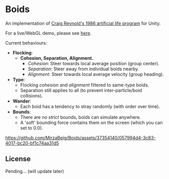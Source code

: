 # Boids

An implementation of [Craig Reynold's 1986 artificial life program](https://www.red3d.com/cwr/boids/) for Unity.

For a live/WebGL demo, please see [here](https://github.com/MirzaBeig/Boids-WebGL/tree/main).

Current behaviours:

- **Flocking**:
  - **Cohesion, Separation, Alignment.**
    - *Cohesion*: Steer towards local average position (group center).
    - *Separation*: Steer away from individual boids nearby.
    - *Alignment*: Steer towards local average velocity (group heading).   
- **Type**:
  - Flocking *cohesion* and *alignment* filtered to same-type boids.
  - Separation still applies to all (to prevent inter-particle/boid collisions).
- **Wander**:
  - Each boid has a tendency to stray randomly (with order over time).
- **Bounds**:
  - There are no *strict* bounds, boids can simulate anywhere.
  - A 'soft' bounding force contains them on the screen (which you can set to 0.0).

https://github.com/MirzaBeig/Boids/assets/37354140/057994d4-3c83-4017-bc20-bf1c74aa31d5

## License

Pending... (will update later)
